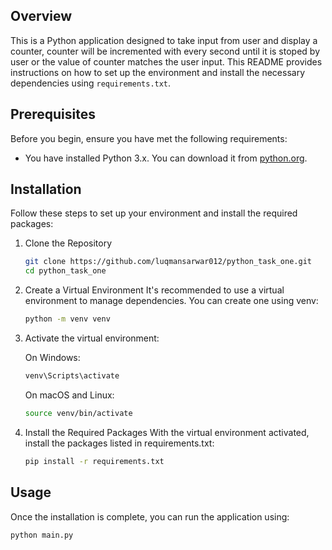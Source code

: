 ## Overview

This is a Python application designed to take input from user and display a counter, counter will be incremented with every second until it is stoped by user or the value of counter matches the user input. This README provides instructions on how to set up the environment and install the necessary dependencies using `requirements.txt`.

## Prerequisites

Before you begin, ensure you have met the following requirements:

- You have installed Python 3.x. You can download it from [python.org](https://www.python.org/downloads/).

## Installation

Follow these steps to set up your environment and install the required packages:

1. Clone the Repository

   ```bash
   git clone https://github.com/luqmansarwar012/python_task_one.git
   cd python_task_one
   ```

2. Create a Virtual Environment It's recommended to use a virtual environment to manage dependencies. You can create one using venv:

   ```bash
   python -m venv venv
   ```

3. Activate the virtual environment:

   On Windows:

   ```bash
   venv\Scripts\activate
   ```

   On macOS and Linux:

   ```bash
   source venv/bin/activate
   ```

4. Install the Required Packages With the virtual environment activated, install the packages listed in requirements.txt:
   ```bash
   pip install -r requirements.txt
   ```

## Usage

Once the installation is complete, you can run the application using:

```bash
python main.py
```
